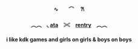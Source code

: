 ####  <p align="center">∿　　⌒　      𐙚
####  <p align="center">︵︵ ⠀◟ [ata](https://valkyrie.atabook.org)　𓏵　[rentry](https://rentry.co/ViviaTwilight) ⠀︵︵
####  <p align="center"> i like kdk games and girls on girls & boys on boys
